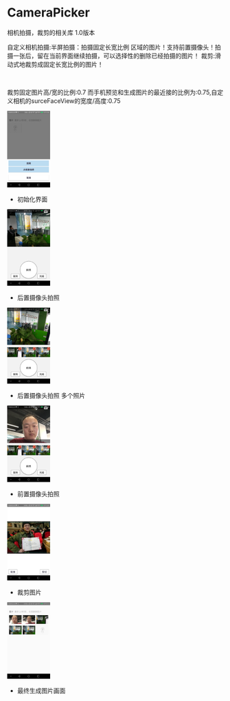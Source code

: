 # CameraPicker
相机拍摄，裁剪的相关库
1.0版本 
  <p>自定义相机拍摄:半屏拍摄：拍摄固定长宽比例 区域的图片！支持前置摄像头！拍摄一张后，留在当前界面继续拍摄，可以选择性的删除已经拍摄的图片！
  裁剪:滑动式地裁剪成固定长宽比例的图片！</p>
  
  <p>裁剪固定图片高/宽的比例:0.7 而手机预览和生成图片的最近接的比例为:0.75,自定义相机的surceFaceView的宽度/高度:0.75</p>
  
<img src="/gif/1.png" height="177.8px" width="100px" alt="初始化界面"/>
<ul><li>初始化界面</li></ul>
<img src="/gif/2.png"  height="177.8px" width="100px" alt="后置摄像头拍照"/>
<ul><li>后置摄像头拍照</li></ul>
<img src="/gif/3.png"  height="177.8px" width="100px" alt="后置摄像头拍照 多个照片"/>
<ul><li>后置摄像头拍照 多个照片</li></ul>
<img src="/gif/4.png"  height="177.8px" width="100px" alt="前置摄像头拍照"/>
<ul><li>前置摄像头拍照</li></ul>
<img src="/gif/5.png"  height="177.8px" width="100px" alt="裁剪图片 固定比例的图片"/>
<ul><li>裁剪图片</li></ul>
<img src="/gif/7.png"  height="177.8px" width="100px" alt="最终生成图片画面"/>
<ul><li>最终生成图片画面</li></ul>
